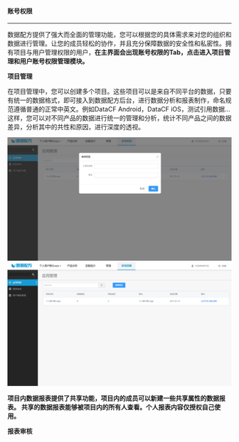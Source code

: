 #### 账号权限

---

数据配方提供了强大而全面的管理功能，您可以根据您的具体需求来对您的组织和数据进行管理。让您的成员轻松的协作，并且充分保障数据的安全性和私密性。拥有项目与用户管理权限的用户，**在主界面会出现账号权限的Tab，点击进入项目管理和用户账号权限管理模块。**

**项目管理**

在项目管理中，您可以创建多个项目。这些项目可以是来自不同平台的数据，只要有统一的数据格式，即可接入到数据配方后台，进行数据分析和报表制作，命名规范遵循普通的正常中英文。例如DataCF Android，DataCF iOS，测试引用数据…这样，您可以对不同产品的数据进行统一的管理和分析，统计不同产品之间的数据差异，分析其中的共性和原因，进行深度的透视。

![](/assets/添加项目.jpg)![](/assets/项目管理列表.png)

**项目内数据报表提供了共享功能，项目内的成员可以新建一些共享属性的数据报表。 共享的数据报表能够被项目内的所有人查看。个人报表内容仅授权自己使用。**

**报表审核**

